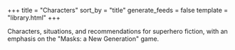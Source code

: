 +++
title = "Characters"
sort_by = "title"
generate_feeds = false
template = "library.html"
+++

Characters, situations, and recommendations for superhero fiction, with an emphasis on the "Masks: a New Generation" game.
